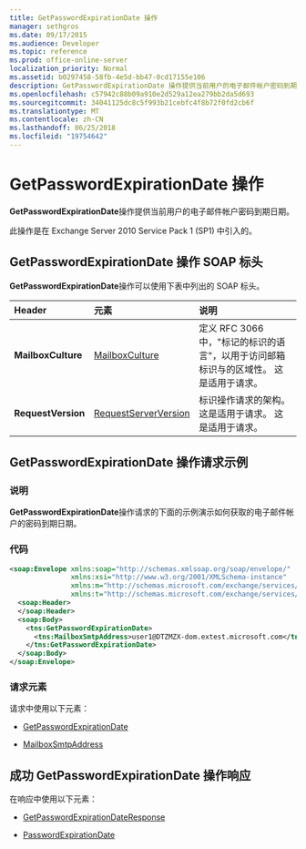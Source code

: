 ```yaml
---
title: GetPasswordExpirationDate 操作
manager: sethgros
ms.date: 09/17/2015
ms.audience: Developer
ms.topic: reference
ms.prod: office-online-server
localization_priority: Normal
ms.assetid: b0297458-58fb-4e5d-bb47-0cd17155e106
description: GetPasswordExpirationDate 操作提供当前用户的电子邮件帐户密码到期日期。
ms.openlocfilehash: c57942c88b09a910e2d529a12ea279bb2da5d693
ms.sourcegitcommit: 34041125dc8c5f993b21cebfc4f8b72f0fd2cb6f
ms.translationtype: MT
ms.contentlocale: zh-CN
ms.lasthandoff: 06/25/2018
ms.locfileid: "19754642"
---
```

# <a name="getpasswordexpirationdate-operation"></a>GetPasswordExpirationDate 操作

**GetPasswordExpirationDate**操作提供当前用户的电子邮件帐户密码到期日期。 
  
此操作是在 Exchange Server 2010 Service Pack 1 (SP1) 中引入的。
  
## <a name="getpasswordexpirationdate-operation-soap-headers"></a>GetPasswordExpirationDate 操作 SOAP 标头

**GetPasswordExpirationDate**操作可以使用下表中列出的 SOAP 标头。 
  
|**Header**|**元素**|**说明**|
|:-----|:-----|:-----|
|**MailboxCulture** <br/> |[MailboxCulture](mailboxculture.md) <br/> |定义 RFC 3066 中，"标记的标识的语言"，以用于访问邮箱标识与的区域性。 这是适用于请求。  <br/> |
|**RequestVersion** <br/> |[RequestServerVersion](requestserverversion.md) <br/> |标识操作请求的架构。 这是适用于请求。 这是适用于请求。  <br/> |
   
## <a name="getpasswordexpirationdate-operation-request-example"></a>GetPasswordExpirationDate 操作请求示例

### <a name="description"></a>说明

**GetPasswordExpirationDate**操作请求的下面的示例演示如何获取的电子邮件帐户的密码到期日期。 
  
### <a name="code"></a>代码

```XML
<soap:Envelope xmlns:soap="http://schemas.xmlsoap.org/soap/envelope/"
               xmlns:xsi="http://www.w3.org/2001/XMLSchema-instance"
               xmlns:m="http://schemas.microsoft.com/exchange/services/2006/messages"
               xmlns:t="http://schemas.microsoft.com/exchange/services/2006/types">
  <soap:Header>
  </soap:Header>
  <soap:Body>
    <tns:GetPasswordExpirationDate>
      <tns:MailboxSmtpAddress>user1@DTZMZX-dom.extest.microsoft.com</tns:MailboxSmtpAddress>
    </tns:GetPasswordExpirationDate>
  </soap:Body>
</soap:Envelope>

```

### <a name="request-elements"></a>请求元素

请求中使用以下元素：
  
- [GetPasswordExpirationDate](getpasswordexpirationdate.md)
    
- [MailboxSmtpAddress](mailboxsmtpaddress.md)
    
## <a name="successful-getpasswordexpirationdate-operation-response"></a>成功 GetPasswordExpirationDate 操作响应

在响应中使用以下元素：
  
- [GetPasswordExpirationDateResponse](getpasswordexpirationdateresponse.md)
    
- [PasswordExpirationDate](passwordexpirationdate.md)
    

